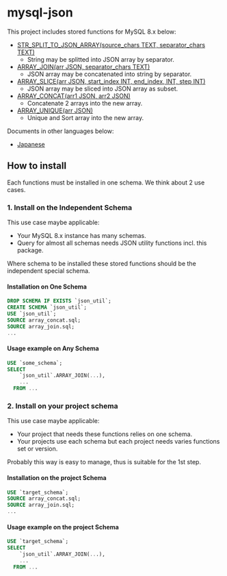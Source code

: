 # mysql-json

This project includes stored functions for MySQL 8.x below:

- [STR_SPLIT_TO_JSON_ARRAY(source_chars TEXT, separator_chars TEXT)](/docs_en/str_split_to_json_array.md)
  - String may be splitted into JSON array by separator.
- [ARRAY_JOIN(arr JSON, separator_chars TEXT)](/docs_en/array_join.md)
  - JSON array may be concatenated into string by separator.
- [ARRAY_SLICE(arr JSON, start_index INT, end_index, INT, step INT)](/docs_en/array_slice.md)
  - JSON array may be sliced into JSON array as subset.
- [ARRAY_CONCAT(arr1 JSON, arr2 JSON)](/docs_en/array_concat.md)
  - Concatenate 2 arrays into the new array.
- [ARRAY_UNIQUE(arr JSON)](/docs_en/array_unique.md)
  - Unique and Sort array into the new array.

Documents in other languages below:

- [Japanese](README_ja.md)


## How to install

Each functions must be installed in one schema. We think about 2 use cases.

### 1. Install on the Independent Schema

This use case maybe applicable:

- Your MySQL 8.x instance has many schemas.
- Query for almost all schemas needs JSON utility functions incl. this package.

Where schema to be installed these stored functions should be the independent special schema.

#### Installation on One Schema

```SQL
DROP SCHEMA IF EXISTS `json_util`;
CREATE SCHEMA `json_util`;
USE `json_util`;
SOURCE array_concat.sql;
SOURCE array_join.sql;
...
```

#### Usage example on Any Schema

```SQL
USE `some_schema`;
SELECT
    `json_util`.ARRAY_JOIN(...),
    ...
  FROM ...
```

### 2. Install on your project schema

This use case maybe applicable:

- Your project that needs these functions relies on one schema.
- Your projects use each schema but each project needs varies functions set or version.

Probably this way is easy to manage, thus is suitable for the 1st step.

#### Installation on the project Schema

```SQL
USE `target_schema`;
SOURCE array_concat.sql;
SOURCE array_join.sql;
...
```

#### Usage example on the project Schema

```SQL
USE `target_schema`;
SELECT
    `json_util`.ARRAY_JOIN(...),
    ...
  FROM ...
```
